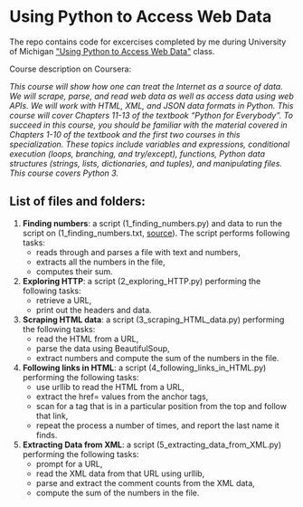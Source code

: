 # Using Python to Access Web Data
The repo contains code for excercises completed by me during University of Michigan ["Using Python to Access Web Data"](https://www.coursera.org/learn/python-network-data?specialization=python) class.

Course description on Coursera:

*This course will show how one can treat the Internet as a source of data.  We will scrape, parse, and read web data as well as access data using web APIs.  We will work with HTML, XML, and JSON data formats in Python.  This course will cover Chapters 11-13 of the textbook “Python for Everybody”. To succeed in this course, you should be familiar with the material covered in Chapters 1-10 of the textbook and the first two courses in this specialization.  These topics include variables and expressions, conditional execution (loops, branching, and try/except), functions, Python data structures (strings, lists, dictionaries, and tuples), and manipulating files.  This course covers Python 3.*

## List of files and folders:

1. **Finding numbers**: a script (1_finding_numbers.py) and data to run the script on (1_finding_numbers.txt, [source](http://py4e-data.dr-chuck.net/)). The script performs following tasks:
   - reads through and parses a file with text and numbers, 
   - extracts all the numbers in the file, 
   - computes their sum. 
2. **Exploring HTTP**: a script (2_exploring_HTTP.py) performing the following tasks:
   -  retrieve a URL,
   -  print out the headers and data.
3. **Scraping HTML data**: a script (3_scraping_HTML_data.py) performing the following tasks:
   - read the HTML from a URL, 
   - parse the data using BeautifulSoup, 
   - extract numbers and compute the sum of the numbers in the file. 
4. **Following links in HTML**: a script (4_following_links_in_HTML.py) performing the following tasks:
   - use urllib to read the HTML from a URL,
   - extract the href= values from the anchor tags, 
   - scan for a tag that is in a particular position from the top and follow that link, 
   - repeat the process a number of times, and report the last name it finds.
5. **Extracting Data from XML**: a script (5_extracting_data_from_XML.py) performing the following tasks:
    - prompt for a URL, 
    - read the XML data from that URL using urllib,
    - parse and extract the comment counts from the XML data, 
    - compute the sum of the numbers in the file. 
